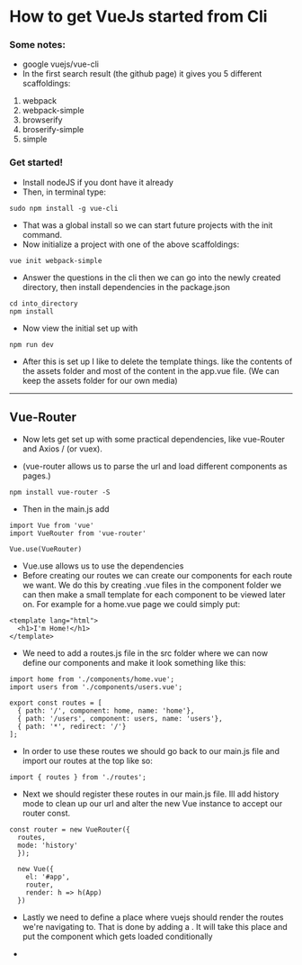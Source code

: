# How to get VueJs started from Cli
### Some notes:

- google vuejs/vue-cli  
- In the first search result (the github page) it gives you 5 different scaffoldings:

 1. webpack
 2. webpack-simple
 3. browserify
 4. broserify-simple
 5. simple

### Get started!
- Install nodeJS if you dont have it already
- Then, in terminal type:

```
sudo npm install -g vue-cli
```
- That was a global install so we can start future projects with the init command.
- Now initialize a project with one of the above scaffoldings:

```
vue init webpack-simple
```

- Answer the questions in the cli then we can go into the newly created directory, then install dependencies in the package.json

```
cd into_directory
npm install
```

- Now view the initial set up with

```
npm run dev
```

- After this is set up I like to delete the template things. like the contents of the assets folder and most of the content in the app.vue file. (We can keep the assets folder for our own media)
---
## Vue-Router
- Now lets get set up with some practical dependencies, like vue-Router and Axios / (or vuex).

- (vue-router allows us to parse the url and load different components as pages.)

```
npm install vue-router -S
```

- Then in the main.js add

```
import Vue from 'vue'
import VueRouter from 'vue-router'

Vue.use(VueRouter)
```
- Vue.use allows us to use the dependencies
- Before creating our routes we can create our components for each route we want. We do this by creating .vue files in the component folder we can then make a small template for each component to be viewed later on. For example for a home.vue page we could simply put:

```
<template lang="html">
  <h1>I'm Home!</h1>
</template>
```

- We need to add a routes.js file in the src folder where we can now define our components and make it look something like this:

```
import home from './components/home.vue';
import users from './components/users.vue';

export const routes = [
  { path: '/', component: home, name: 'home'},
  { path: '/users', component: users, name: 'users'},
  { path: '*', redirect: '/'}
];
```
- In order to use these routes we should go back to our main.js file and import our routes at the top like so:

```
import { routes } from './routes';
```

- Next we should register these routes in our main.js file. Ill add history mode to clean up our url and alter the new Vue instance to accept our router const.

```
const router = new VueRouter({
  routes,
  mode: 'history'
  });

  new Vue({
    el: '#app',
    router,
    render: h => h(App)
  })
  ```
- Lastly we need to define a place where vuejs should render the routes we're navigating to. That is done by adding a <router-view></router-view>. It will take this place and put the component which gets loaded conditionally

-
